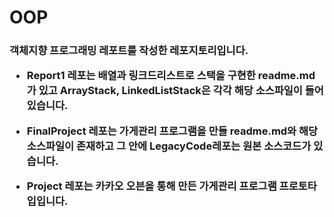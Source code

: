 # OOP
<h3>객체지향 프로그래밍 레포트를 작성한 레포지토리입니다.
  
 
  
* Report1 레포는 배열과 링크드리스트로 스택을 구현한 readme.md가 있고 ArrayStack, LinkedListStack은 각각 해당 소스파일이 들어있습니다.
  
* FinalProject 레포는 가게관리 프로그램을 만들 readme.md와 해당 소스파일이 존재하고 그 안에 LegacyCode레포는 원본 소스코드가 있습니다.

* Project 레포는 카카오 오븐을 통해 만든 가게관리 프로그램 프로토타입입니다.
  
